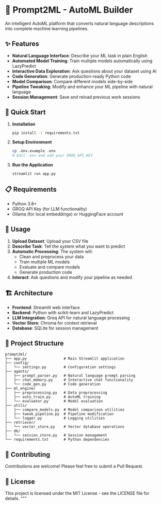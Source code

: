 # 🧠 Prompt2ML - AutoML Builder

An intelligent AutoML platform that converts natural language descriptions into complete machine learning pipelines.

## ✨ Features

- **Natural Language Interface**: Describe your ML task in plain English
- **Automated Model Training**: Train multiple models automatically using LazyPredict
- **Interactive Data Exploration**: Ask questions about your dataset using AI
- **Code Generation**: Generate production-ready Python code
- **Model Comparison**: Compare different models side-by-side
- **Pipeline Tweaking**: Modify and enhance your ML pipeline with natural language
- **Session Management**: Save and reload previous work sessions

## 🚀 Quick Start

1. **Installation**
   ```bash
   pip install -r requirements.txt
   ```

2. **Setup Environment**
   ```bash
   cp .env.example .env
   # Edit .env and add your GROQ_API_KEY
   ```

3. **Run the Application**
   ```bash
   streamlit run app.py
   ```

## 📋 Requirements

- Python 3.8+
- GROQ API Key (for LLM functionality)
- Ollama (for local embeddings) or HuggingFace account

## 🔧 Usage

1. **Upload Dataset**: Upload your CSV file
2. **Describe Task**: Tell the system what you want to predict
3. **Automatic Processing**: The system will:
   - Clean and preprocess your data
   - Train multiple ML models
   - Evaluate and compare models
   - Generate production code
4. **Interact**: Ask questions and modify your pipeline as needed

## 🏗️ Architecture

- **Frontend**: Streamlit web interface
- **Backend**: Python with scikit-learn and LazyPredict
- **LLM Integration**: Groq API for natural language processing
- **Vector Store**: Chroma for context retrieval
- **Database**: SQLite for session management

## 📁 Project Structure

```
prompt2ml/
├── app.py                 # Main Streamlit application
├── config/
│   └── settings.py        # Configuration settings
├── agents/
│   ├── prompt_parser.py   # Natural language prompt parsing
│   ├── chat_memory.py     # Interactive chat functionality
│   └── code_gen.py        # Code generation
├── ml_engine/
│   ├── preprocessing.py   # Data preprocessing
│   ├── auto_train.py      # AutoML training
│   └── evaluator.py       # Model evaluation
├── utils/
│   ├── compare_models.py  # Model comparison utilities
│   ├── tweak_pipeline.py  # Pipeline modification
│   └── logger.py          # Logging utilities
├── retriever/
│   └── vector_store.py    # Vector database operations
├── db/
│   └── session_store.py   # Session management
└── requirements.txt       # Python dependencies
```

## 🤝 Contributing

Contributions are welcome! Please feel free to submit a Pull Request.

## 📄 License

This project is licensed under the MIT License - see the LICENSE file for details.
"""